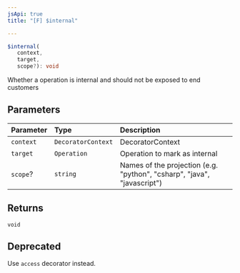 ```yaml
---
jsApi: true
title: "[F] $internal"

---
```

```ts
$internal(
   context, 
   target, 
   scope?): void
```

Whether a operation is internal and should not be exposed
to end customers

## Parameters

| Parameter | Type | Description |
| :------ | :------ | :------ |
| `context` | `DecoratorContext` | DecoratorContext |
| `target` | `Operation` | Operation to mark as internal |
| `scope`? | `string` | Names of the projection (e.g. "python", "csharp", "java", "javascript") |

## Returns

`void`

## Deprecated

Use `access` decorator instead.
